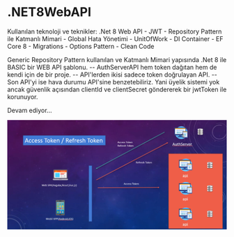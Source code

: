 # .NET8WebAPI
 Kullanılan teknoloji ve teknikler:
.Net 8 Web API - JWT - Repository Pattern ile Katmanlı Mimari - Global Hata Yönetimi - UnitOfWork -
DI Container - EF Core 8 - Migrations - Options Pattern - Clean Code

Generic Repository Pattern kullanılan ve Katmanlı Mimari yapısında .Net 8 ile BASIC bir WEB API şablonu.
-- AuthServerAPI hem token dağıtan hem de kendi için de bir proje.
-- API'lerden ikisi sadece token doğrulayan API. 
-- Son API'yi ise hava durumu API'sine benzetebiliriz. Yani üyelik sistemi yok ancak güvenlik açısından clientId ve clientSecret göndererek bir jwtToken ile korunuyor.

Devam ediyor...

![](projeGorseli.png)
